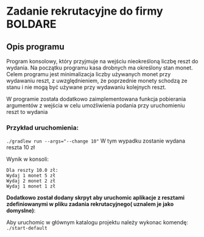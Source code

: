 # Zadanie rekrutacyjne do firmy BOLDARE

## Opis programu

Program konsolowy, który przyjmuje na wejściu nieokreśloną liczbę reszt do wydania. Na początku programu kasa drobnych
ma określony stan monet. Celem programu jest minimalizacja liczby używanych monet przy wydawaniu reszt, z
uwzględnieniem, że poprzednie monety schodzą ze stanu i nie mogą być używane przy wydawaniu kolejnych reszt.

W programie została dodatkowo zaimplementowana funkcja pobierania argumentów z wejścia w celu umożliwienia podania przy
uruchomieniu reszt to wydania

### Przykład uruchomienia:

`./gradlew run --args="--change 10"`
W tym wypadku zostanie wydana reszta 10 zł

Wynik w konsoli:

```
Dla reszty 10.0 zł:
Wydaj 1 monet 5 zł
Wydaj 2 monet 2 zł
Wydaj 1 monet 1 zł
```

**Dodatkowo został dodany skrpyt aby uruchomic aplikacje z resztami zdefiniowanymi w pliku zadania rekrutacyjnego(
uznalem je jako domyslne)**:

Aby uruchomic w głównym katalogu projektu należy wykonac komendę:
`./start-default`
